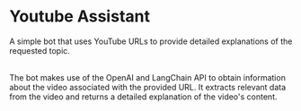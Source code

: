 # Youtube Assistant
A simple bot that uses YouTube URLs to provide detailed explanations of the requested topic.

</br> 
The bot makes use of the OpenAI and LangChain API to obtain information about the video associated with the provided URL.
It extracts relevant data from the video and returns a detailed explanation of the video's content.

